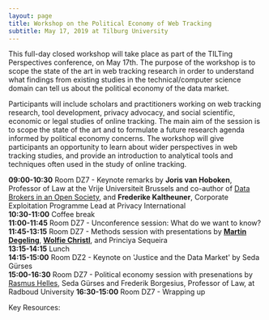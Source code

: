 ```yaml
---
layout: page
title: Workshop on the Political Economy of Web Tracking
subtitle: May 17, 2019 at Tilburg University
---
```


This full-day closed workshop will take place as part of the TILTing Perspectives conference, on May 17th. The purpose of the workshop is to scope the state of the art in web tracking research in order to understand what findings from existing studies in the technical/computer science domain can tell us about the political economy of the data market.

Participants will include scholars and practitioners working on web tracking research, tool development, privacy advocacy, and social scientific, economic or legal studies of online tracking. The main aim of the session is to scope the state of the art and to formulate a future research agenda informed by political economy concerns. The workshop will give participants an opportunity to learn about wider perspectives in web tracking studies, and provide an introduction to analytical tools and techniques often used in the study of online tracking.

**09:00-10:30** Room DZ7 - Keynote remarks by **Joris van Hoboken**, Professor of Law at the Vrije Universiteit Brussels and co-author of [Data Brokers in an Open Society](https://www.opensocietyfoundations.org/reports/data-brokers-open-society), and **Frederike Kaltheuner**, 
Corporate Exploitation Programme Lead at Privacy International    
**10:30-11:00** Coffee break  
**11:00-11:45** Room DZ7 - Unconference session: What do we want to know?  
**11:45-13:15** Room DZ7 - Methods session with presentations by [**Martin Degeling**](https://martin.degeling.com/), [**Wolfie Christl**](https://wolfie.crackedlabs.org), and Princiya Sequeira   
**13:15-14:15** Lunch  
**14:15-15:00** Room DZ2 - Keynote on 'Justice and the Data Market' by Seda Gürses  
**15:00-16:30** Room DZ7 - Political economy session with presenations by [Rasmus Helles](https://mcc.ku.dk/staff/?pure=en/persons/149580), Seda Gürses and Frederik Borgesius, Professor of Law, at Radboud University
**16:30-15:00** Room DZ7 - Wrapping up

Key Resources:
